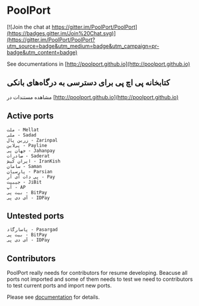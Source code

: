 # PoolPort

[![Join the chat at https://gitter.im/PoolPort/PoolPort](https://badges.gitter.im/Join%20Chat.svg)](https://gitter.im/PoolPort/PoolPort?utm_source=badge&utm_medium=badge&utm_campaign=pr-badge&utm_content=badge)

See documentations in [http://poolport.github.io](http://poolport.github.io)

## کتابخانه پی اچ پی برای دسترسی به درگاه‌های بانکی

مشاهده مستندات در [http://poolport.github.io](http://poolport.github.io)

## Active ports
    ملت - Mellat
    ملی - Sadad
    زرین پال - Zarinpal
    پی‌لاین - Payline
    جهان پی - Jahanpay
    صادرات - Saderat
    ایران کیش - IranKish
    سامان - Saman
    پارسیان - Parsian
    پی‌ دات آی آر - Pay
    جیبیت - JiBit
    آپ - AP
    بیت پی - BitPay
    آی دی پی - IDPay

## Untested ports
    پاسارگاد - Pasargad
    بیت پی - BitPay
    آی دی پی - IDPay

## Contributors

PoolPort really needs for contributors for resume developing. Beacuse all ports not imported and some of them needs to test we need to contributors to test current ports and import new ports.

Please see [documentation](http://poolport.github.io) for details.
